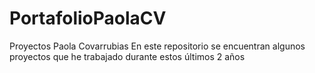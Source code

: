 # PortafolioPaolaCV
Proyectos Paola Covarrubias
En este repositorio se encuentran algunos proyectos que he trabajado durante estos últimos 2 años
